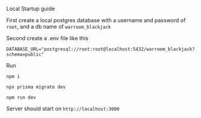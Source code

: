 Local Startup guide

First create a local postgres database with a username and password of `root`, and a db name of `warroom_blackjack`

Second create a .env file like this
```
DATABASE_URL="postgresql://root:root@localhost:5432/warroom_blackjack?schema=public"
```

Run
```
npm i

npx prisma migrate dev

npm run dev
```

Server should start on `http://localhost:3000`
